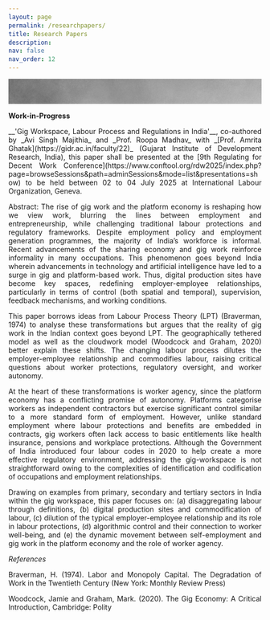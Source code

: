 ```yaml
---
layout: page
permalink: /researchpapers/
title: Research Papers
description:
nav: false
nav_order: 12
---
```

<html>
<img align="left" src="/assets/img/topbar1.png" alt="side" width="1000"/><br>
<br>
<br>
</html>

**Work-in-Progress** 

<p style="text-align: justify;">
__'Gig Workspace, Labour Process and Regulations in India'__, co-authored by _Avi Singh Majithia_ and _Prof. Roopa Madhav_ with _[Prof. Amrita Ghatak](https://gidr.ac.in/faculty/22)_ (Gujarat Institute of Development Research, India), this paper shall be presented at the [9th Regulating for Decent Work Conference](https://www.conftool.org/rdw2025/index.php?page=browseSessions&path=adminSessions&mode=list&presentations=show) to be held between 02 to 04 July 2025 at International Labour Organization, Geneva.
</p>

<p style="text-align: justify;">
Abstract: The rise of gig work and the platform economy is reshaping how we view work, blurring the lines between employment and entrepreneurship, while challenging traditional labour protections and regulatory frameworks. Despite employment policy and employment generation programmes, the majority of India’s workforce is informal. Recent advancements of the sharing economy and gig work reinforce informality in many occupations. This phenomenon goes beyond India wherein advancements in technology and artificial intelligence have led to a surge in gig and platform-based work. Thus, digital production sites have become key spaces, redefining employer-employee relationships, particularly in terms of control (both spatial and temporal), supervision, feedback mechanisms, and working conditions.
</p>

<p style="text-align: justify;">
This paper borrows ideas from Labour Process Theory (LPT) (Braverman, 1974) to analyse these transformations but argues that the reality of gig work in the Indian context goes beyond LPT. The geographically tethered model as well as the cloudwork model (Woodcock and Graham, 2020) better explain these shifts. The changing labour process dilutes the employer-employee relationship and commodifies labour, raising critical questions about worker protections, regulatory oversight, and worker autonomy.
</p>
  
<p style="text-align: justify;">
At the heart of these transformations is worker agency, since the platform economy has a conflicting promise of autonomy. Platforms categorise workers as independent contractors but exercise significant control similar to a more standard form of employment. However, unlike standard employment where labour protections and benefits are embedded in contracts, gig workers often lack access to basic entitlements like health insurance, pensions and workplace protections. Although the Government of India introduced four labour codes in 2020 to help create a more effective regulatory environment, addressing the gig-workspace is not straightforward owing to the complexities of identification and codification of occupations and employment relationships.
</p>

<p style="text-align: justify;">
Drawing on examples from primary, secondary and tertiary sectors in India within the gig workspace, this paper focuses on: (a) disaggregating labour through definitions, (b) digital production sites and commodification of labour, (c) dilution of the typical employer-employee relationship and its role in labour protections, (d) algorithmic control and their connection to worker well-being, and (e) the dynamic movement between self-employment and gig work in the platform economy and the role of worker agency.
</p>

_References_

<p style="text-align: justify;">
Braverman, H. (1974). Labor and Monopoly Capital. The Degradation of Work in the Twentieth Century (New York: Monthly Review Press)
</p>

<p style="text-align: justify;">
Woodcock, Jamie and Graham, Mark. (2020). The Gig Economy: A Critical Introduction, Cambridge: Polity
</p>
